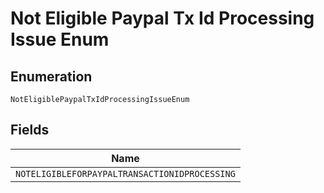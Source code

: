 
# Not Eligible Paypal Tx Id Processing Issue Enum

## Enumeration

`NotEligiblePaypalTxIdProcessingIssueEnum`

## Fields

| Name |
|  --- |
| `NOTELIGIBLEFORPAYPALTRANSACTIONIDPROCESSING` |

